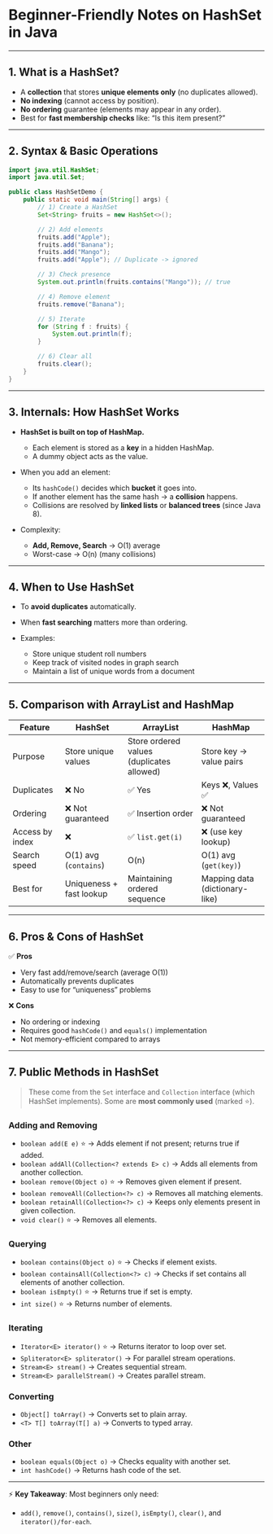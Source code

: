 
# Beginner-Friendly Notes on **HashSet** in Java

---

## 1. What is a HashSet?

* A **collection** that stores **unique elements only** (no duplicates allowed).
* **No indexing** (cannot access by position).
* **No ordering** guarantee (elements may appear in any order).
* Best for **fast membership checks** like: “Is this item present?”

---

## 2. Syntax & Basic Operations

```java
import java.util.HashSet;
import java.util.Set;

public class HashSetDemo {
    public static void main(String[] args) {
        // 1) Create a HashSet
        Set<String> fruits = new HashSet<>();

        // 2) Add elements
        fruits.add("Apple");
        fruits.add("Banana");
        fruits.add("Mango");
        fruits.add("Apple"); // Duplicate -> ignored

        // 3) Check presence
        System.out.println(fruits.contains("Mango")); // true

        // 4) Remove element
        fruits.remove("Banana");

        // 5) Iterate
        for (String f : fruits) {
            System.out.println(f);
        }

        // 6) Clear all
        fruits.clear();
    }
}
```

---

## 3. Internals: How HashSet Works

* **HashSet is built on top of HashMap.**

  * Each element is stored as a **key** in a hidden HashMap.
  * A dummy object acts as the value.
* When you add an element:

  * Its `hashCode()` decides which **bucket** it goes into.
  * If another element has the same hash → a **collision** happens.
  * Collisions are resolved by **linked lists** or **balanced trees** (since Java 8).
* Complexity:

  * **Add, Remove, Search** → O(1) average
  * Worst-case → O(n) (many collisions)

---

## 4. When to Use HashSet

* To **avoid duplicates** automatically.
* When **fast searching** matters more than ordering.
* Examples:

  * Store unique student roll numbers
  * Keep track of visited nodes in graph search
  * Maintain a list of unique words from a document

---

## 5. Comparison with ArrayList and HashMap

| Feature         | **HashSet**              | **ArrayList**                             | **HashMap**                    |
| --------------- | ------------------------ | ----------------------------------------- | ------------------------------ |
| Purpose         | Store unique values      | Store ordered values (duplicates allowed) | Store key → value pairs        |
| Duplicates      | ❌ No                     | ✅ Yes                                     | Keys ❌, Values ✅               |
| Ordering        | ❌ Not guaranteed         | ✅ Insertion order                         | ❌ Not guaranteed               |
| Access by index | ❌                        | ✅ `list.get(i)`                           | ❌ (use key lookup)             |
| Search speed    | O(1) avg (`contains`)    | O(n)                                      | O(1) avg (`get(key)`)          |
| Best for        | Uniqueness + fast lookup | Maintaining ordered sequence              | Mapping data (dictionary-like) |

---

## 6. Pros & Cons of HashSet

✅ **Pros**

* Very fast add/remove/search (average O(1))
* Automatically prevents duplicates
* Easy to use for “uniqueness” problems

❌ **Cons**

* No ordering or indexing
* Requires good `hashCode()` and `equals()` implementation
* Not memory-efficient compared to arrays

---

## 7. Public Methods in **HashSet**

> These come from the `Set` interface and `Collection` interface (which HashSet implements).
> Some are **most commonly used** (marked ⭐).

### Adding and Removing

* `boolean add(E e)` ⭐ → Adds element if not present; returns true if added.
* `boolean addAll(Collection<? extends E> c)` → Adds all elements from another collection.
* `boolean remove(Object o)` ⭐ → Removes given element if present.
* `boolean removeAll(Collection<?> c)` → Removes all matching elements.
* `boolean retainAll(Collection<?> c)` → Keeps only elements present in given collection.
* `void clear()` ⭐ → Removes all elements.

### Querying

* `boolean contains(Object o)` ⭐ → Checks if element exists.
* `boolean containsAll(Collection<?> c)` → Checks if set contains all elements of another collection.
* `boolean isEmpty()` ⭐ → Returns true if set is empty.
* `int size()` ⭐ → Returns number of elements.

### Iterating

* `Iterator<E> iterator()` ⭐ → Returns iterator to loop over set.
* `Spliterator<E> spliterator()` → For parallel stream operations.
* `Stream<E> stream()` → Creates sequential stream.
* `Stream<E> parallelStream()` → Creates parallel stream.

### Converting

* `Object[] toArray()` → Converts set to plain array.
* `<T> T[] toArray(T[] a)` → Converts to typed array.

### Other

* `boolean equals(Object o)` → Checks equality with another set.
* `int hashCode()` → Returns hash code of the set.

---

⚡ **Key Takeaway**:
Most beginners only need:

* `add()`, `remove()`, `contains()`, `size()`, `isEmpty()`, `clear()`, and `iterator()/for-each`.

